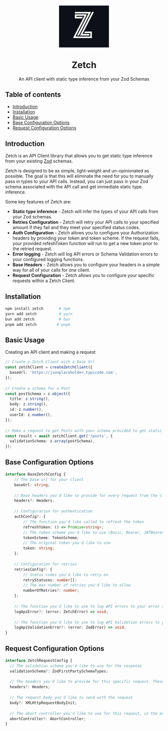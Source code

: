 <p align="center">
  <img src="logo.svg" width="160px" align="center" alt="Zetch logo" />
  <h1 align="center">Zetch</h1>
  <p align="center">
    An API client with static type inference from your Zod Schemas
  </p>
</p>

## Table of contents

- [Introduction](#introduction)
- [Installation](#installation)
- [Basic Usage](#basic-usage)
- [Base Configuration Options](#base-configuration-options)
- [Request Configuration Options](#request-configuration-options)

## Introduction

Zetch is an API Client library that allows you to get static type inference from your existing [Zod](https://github.com/colinhacks/zod) schemas.

Zetch is designed to be as simple, light-weight and un-opinionated as possible. The goal is that this will eliminate the need for you to manually pass in types to your API calls. Instead, you can just pass in your Zod schema associated with the API call and get immediate static type inference.

Some key features of Zetch are:

- **Static type inference** - Zetch will infer the types of your API calls from your Zod schemas.
- **Retries Configuration** - Zetch will retry your API calls to your specified amount if they fail and they meet your specified status codes.
- **Auth Configuration** - Zetch allows you to configure your Authorization headers by providing your token and token scheme. If the request fails, your provided refeshToken function will run to get a new token prior to the retried request.
- **Error logging** - Zetch will log API errors or Schema Validation errors to your configured logging functions.
- **Base Headers** - Zetch allows you to configure your headers in a simple way for all of your calls for one client.
- **Request Configuration** - Zetch allows you to configure your specific requests within a Zetch Client.

## Installation

```sh
npm install zetch       # npm
yarn add zetch          # yarn
bun add zetch           # bun
pnpm add zetch         # pnpm
```

## Basic Usage

Creating an API client and making a request

```ts
// Create a Zetch Client with a Base Url
const zetchClient = createZetchClient({
  baseUrl: 'https://jsonplaceholder.typicode.com',
});

// Create a schema for a Post
const postSchema = z.object({
  title: z.string(),
  body: z.string(),
  id: z.number(),
  userId: z.number(),
});

// Make a request to get Posts with your schema provided to get static type inference
const result = await zetchClient.get('/posts', {
  validationSchema: z.array(postSchema),
});
```

## Base Configuration Options

```ts
interface BaseZetchConfig {
    // The base url for your client
    baseUrl: string;

    // Base headers you'd like to provide for every request from the client
    headers?: Headers;

    // Configuration for authentication
    authConfig?: {
        // The function you'd like called to refresh the token
        refreshToken: () => Promise<string>;
        // The token scheme you'd like to use (Basic, Bearer, JWTBearer)
        tokenScheme: TokenScheme;
        // The original token you'd like to use
        token: string;
    };

    // Configuration for retries
    retriesConfig?: {
        // Status codes you'd like to retry on
        retryStatuses: number[];
        // The max number of retries you'd like to allow
        numberOfRetries?: number;
    };

    // The function you'd like to use to log API errors to your error service of choice
    logApiError?: (error: ZetchError) => void;

    // The function you'd like to use to log API Validation errors to your error service of choice
    logApiValidationError?: (error: ZodError) => void;
}
```

## Request Configuration Options

```ts
interface ZetchRequestConfig {
  // The validation schema you'd like to use for the response
  validationSchema?: ZodFirstPartySchemaTypes;

  // The headers you'd like to provide for this specific request. These will override previously set values in your client
  headers?: Headers;

  // The request body you'd like to send with the request
  body?: XMLHttpRequestBodyInit;

  // The abort controller you'd like to use for this request, in the event you would like to cancel the request
  abortController?: AbortController;
}
```
